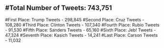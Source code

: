 #Total Number of Tweets: 743,751 
---
#First Place: Trump Tweets - 298,845
#Second Place: Cruz Tweets - 108,280
#Third Place: Clinton Tweets - 107,340
#Fourth Place: Rubio Tweets - 91,530
#Fifth Place: Sanders Tweets - 65,160
#Sixth Place: Jeb! Tweets - 47,324
#Seventh Place: Kasich Tweets - 14,241
#Last Place: Carson Tweets - 11,032
